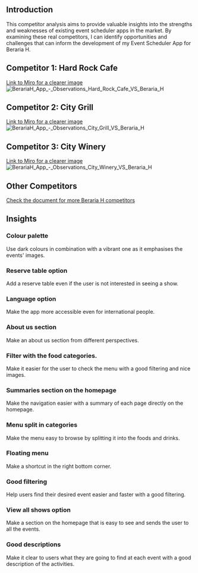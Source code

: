 ## Introduction

This competitor analysis aims to provide valuable insights into the strengths and weaknesses of existing event scheduler apps in the market. By examining these real competitors, I can identify opportunities and challenges that can inform the development of my Event Scheduler App for Beraria H.

## Competitor 1: Hard Rock Cafe

[Link to Miro for a clearer image](https://miro.com/app/board/uXjVMj2Vrlo=/?moveToWidget=3458764567637460109&cot=14)
![BerariaH_App_-_Observations_Hard_Rock_Cafe_VS_Beraria_H](uploads/8718d28bfca80ee1908a008d144251ba/BerariaH_App_-_Observations_Hard_Rock_Cafe_VS_Beraria_H.jpg)

## Competitor 2: City Grill

[Link to Miro for a clearer image](https://miro.com/app/board/uXjVMj2Vrlo=/?moveToWidget=3458764568145762573&cot=14)
![BerariaH_App_-_Observations_City_Grill_VS_Beraria_H](uploads/bbd3e95ee4990c586d0e95974afecf8b/BerariaH_App_-_Observations_City_Grill_VS_Beraria_H.jpg)

## Competitor 3: City Winery

[Link to Miro for a clearer image](https://miro.com/app/board/uXjVMj2Vrlo=/?moveToWidget=3458764568148175350&cot=14)
![BerariaH_App_-_Observations_City_Winery_VS_Beraria_H](uploads/209d38c4880bf10fd0dd947b8c7769c5/BerariaH_App_-_Observations_City_Winery_VS_Beraria_H.jpg)

## Other Competitors

[Check the document for more Beraria H competitors](https://www.canva.com/design/DAFuhi8jFU0/nokDhY10toJJrssxpU4-xg/view?utm_content=DAFuhi8jFU0&utm_campaign=designshare&utm_medium=link&utm_source=publishsharelink)


## Insights

### Colour palette

Use dark colours in combination with a vibrant one as it emphasises the events' images.

### Reserve table option

Add a reserve table even if the user is not interested in seeing a show.

### Language option

Make the app more accessible even for international people.

### About us section 

Make an about us section from different perspectives.

### Filter with the food categories.

Make it easier for the user to check the menu with a good filtering and nice images. 

### Summaries section on the homepage

Make the navigation easier with a summary of each page directly on the homepage.

### Menu split in categories

Make the menu easy to browse by splitting it into the foods and drinks.

### Floating menu

Make a shortcut in the right bottom corner.

### Good filtering

Help users find their desired event easier and faster with a good filtering.

### View all shows option

Make a section on the homepage that is easy to see and sends the user to all the events.

### Good descriptions

Make it clear to users what they are going to find at each event with a good description of the activities.